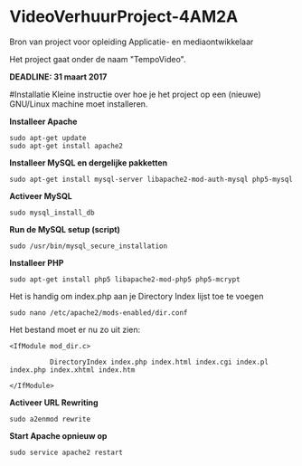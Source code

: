 # VideoVerhuurProject-4AM2A
Bron van project voor opleiding Applicatie- en mediaontwikkelaar

Het project gaat onder de naam "TempoVideo".

**DEADLINE: 31 maart 2017**



#Installatie
Kleine instructie over hoe je het project op een (nieuwe) GNU/Linux machine moet installeren. 

__Installeer Apache__
```
sudo apt-get update
sudo apt-get install apache2
```

__Installeer MySQL en dergelijke pakketten__
```
sudo apt-get install mysql-server libapache2-mod-auth-mysql php5-mysql
```

__Activeer MySQL__
```
sudo mysql_install_db
```

__Run de MySQL setup (script)__
```
sudo /usr/bin/mysql_secure_installation
```

__Installeer PHP__
```
sudo apt-get install php5 libapache2-mod-php5 php5-mcrypt
```

Het is handig om index.php aan je Directory Index lijst toe te voegen
```
sudo nano /etc/apache2/mods-enabled/dir.conf
```
Het bestand moet er nu zo uit zien:
```
<IfModule mod_dir.c>

          DirectoryIndex index.php index.html index.cgi index.pl index.php index.xhtml index.htm

</IfModule>
```
__Activeer URL Rewriting__
```
sudo a2enmod rewrite
```

__Start Apache opnieuw op__
```
sudo service apache2 restart
```
